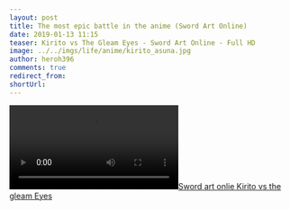 ```yaml
---
layout: post
title: The most epic battle in the anime (Sword Art Online)
date: 2019-01-13 11:15
teaser: Kirito vs The Gleam Eyes - Sword Art Online - Full HD
image: ../../imgs/life/anime/kirito_asuna.jpg
author: heroh396
comments: true
redirect_from:
shortUrl: 
---
```



[![Sword art onlie Kirito vs the gleam Eyes](/imgs/life/anime/SAO_Kirito_vs_The_Gleam_Eyes.mp4)](/imgs/life/anime/SAO_Kirito_vs_The_Gleam_Eyes.mp4 "Sword art onlie Kirito vs the gleam Eyes")
